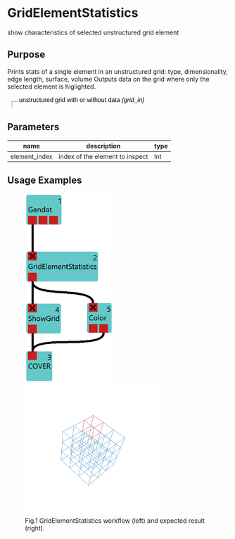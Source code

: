
# GridElementStatistics
show characteristics of selected unstructured grid element

## Purpose

Prints stats of a single element in an unstructured grid:
type, dimensionality, edge length, surface, volume
Outputs data on the grid where only the selected element is higlighted.





<svg width="131.8em" height="6.6em" >
<style>.text { font: normal 1.0em sans-serif;}tspan{ font: italic 1.0em sans-serif;}.moduleName{ font: bold 1.0em sans-serif;}</style>
<rect x="0em" y="1.8em" width="13.18em" height="3.0em" rx="0.1em" ry="0.1em" style="fill:#64c8c8ff;" />
<rect x="0.2em" y="1.8em" width="1.0em" height="1.0em" rx="0.0em" ry="0.0em" style="fill:#c81e1eff;" >
<title>grid_in</title></rect>
<rect x="0.7em" y="0.8em" width="0.03333333333333333em" height="1.0em" rx="0.0em" ry="0.0em" style="fill:#000000;" />
<rect x="0.7em" y="0.8em" width="1.0em" height="0.03333333333333333em" rx="0.0em" ry="0.0em" style="fill:#000000;" />
<text x="1.9em" y="0.9em" class="text" >unstructured grid with or without data<tspan> (grid_in)</tspan></text>
<text x="0.2em" y="3.6500000000000004em" class="moduleName" >GridElementStatistics</text><rect x="0.2em" y="3.8em" width="1.0em" height="1.0em" rx="0.0em" ry="0.0em" style="fill:#c8c81eff;" >
<title>data_out</title></rect>
<rect x="0.7em" y="4.8em" width="0.03333333333333333em" height="1.0em" rx="0.0em" ry="0.0em" style="fill:#000000;" />
<rect x="0.7em" y="5.8em" width="1.0em" height="0.03333333333333333em" rx="0.0em" ry="0.0em" style="fill:#000000;" />
<text x="1.9em" y="5.8999999999999995em" class="text" >unstructured grid with highlighted element<tspan> (data_out)</tspan></text>
</svg>


## Parameters
|name|description|type|
|-|-|-|
|element_index|index of the element to inspect|Int|


## Usage Examples

<figure float="left">
    <img src="GridElementStatistics_workflow.png" width="200"/>
    <img src="GridElementStatistics_result.png" width="300"/>
    <figcaption>Fig.1 GridElementStatistics workflow (left) and expected result (right).</figcaption>
</figure>